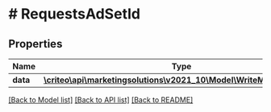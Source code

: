 # # RequestsAdSetId

## Properties

Name | Type | Description | Notes
------------ | ------------- | ------------- | -------------
**data** | [**\criteo\api\marketingsolutions\v2021_10\Model\WriteModelAdSetId[]**](WriteModelAdSetId.md) |  | [optional]

[[Back to Model list]](../../README.md#models) [[Back to API list]](../../README.md#endpoints) [[Back to README]](../../README.md)
